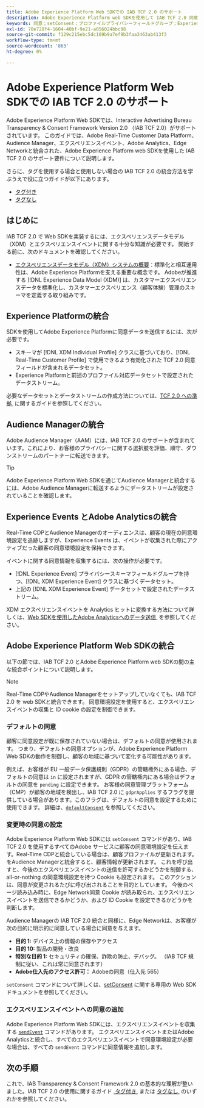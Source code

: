 ```yaml
---
title: Adobe Experience Platform Web SDKでの IAB TCF 2.0 のサポート
description: Adobe Experience Platform web SDKを使用して IAB TCF 2.0 同意環境設定をサポートする方法を説明します
keywords: 同意；setConsent；プロファイルプライバシーフィールドグループ；Experience Event Privacy フィールドグループ；プライバシーフィールドグループ；IAB TCF 2.0;Real-Time CDP;
exl-id: 78e728f4-1604-40bf-9e21-a056024bbc98
source-git-commit: f129c215ebc5dc169b9a7ef9b3faa3463ab413f3
workflow-type: tm+mt
source-wordcount: '863'
ht-degree: 0%

---
```


# Adobe Experience Platform Web SDKでの IAB TCF 2.0 のサポート

Adobe Experience Platform Web SDKでは、Interactive Advertising Bureau Transparency &amp; Consent Framework Version 2.0 （IAB TCF 2.0）がサポートされています。 このガイドでは、Adobe Real-Time Customer Data Platform、Audience Manager、エクスペリエンスイベント、Adobe Analytics、Edge Networkと統合された、Adobe Experience Platform web SDKを使用した IAB TCF 2.0 のサポート要件について説明します。

さらに、タグを使用する場合と使用しない場合の IAB TCF 2.0 の統合方法を学ぶうえで役に立つガイドが以下にあります。

- [タグ付き](./with-tags.md)
- [タグなし](./without-tags.md)

## はじめに

IAB TCF 2.0 で Web SDKを実装するには、エクスペリエンスデータモデル（XDM）とエクスペリエンスイベントに関する十分な知識が必要です。 開始する前に、次のドキュメントを確認してください。

- [&#x200B; エクスペリエンスデータモデル（XDM）システムの概要 &#x200B;](../../../xdm/home.md)：標準化と相互運用性は、Adobe Experience Platformを支える重要な概念です。 Adobeが推進する [!DNL Experience Data Model (XDM)] は、カスタマーエクスペリエンスデータを標準化し、カスタマーエクスペリエンス（顧客体験）管理のスキーマを定義する取り組みです。

## Experience Platformの統合

SDKを使用してAdobe Experience Platformに同意データを送信するには、次が必要です。

- スキーマが [!DNL XDM Individual Profile] クラスに基づいており、[!DNL Real-Time Customer Profile] で使用できるよう有効化された TCF 2.0 同意フィールドが含まれるデータセット。
- Experience Platformと前述のプロファイル対応データセットで設定されたデータストリーム。

必要なデータセットとデータストリームの作成方法については、[TCF 2.0 への準拠 &#x200B;](../../../landing/governance-privacy-security/consent/iab/overview.md) に関するガイドを参照してください。

## Audience Managerの統合

Adobe Audience Manager（AAM）には、IAB TCF 2.0 のサポートが含まれています。これにより、お客様のプライバシーに関する選択肢を評価、順守、ダウンストリームのパートナーに転送できます。<!--For more information, read the documentation on [Sending Data to Audience Manager](../audience-manager/audience-manager-overview.md).-->

>[!TIP]
>
>Adobe Experience Platform Web SDKを通じてAudience Managerと統合するには、Adobe Audience Managerに転送するようにデータストリームが設定されていることを確認します。

## Experience Events とAdobe Analyticsの統合

Real-Time CDPとAudience Managerのオーディエンスは、顧客の現在の同意環境設定を追跡しますが、Experience Events は、イベントが収集された際にアクティブだった顧客の同意環境設定を保持できます。

イベントに関する同意情報を収集するには、次の操作が必要です。

- [!DNL Experience Event] プライバシースキーマフィールドグループを持つ、[!DNL XDM Experience Event] クラスに基づくデータセット。
- 上記の [!DNL XDM Experience Event] データセットで設定されたデータストリーム。

XDM エクスペリエンスイベントを Analytics ヒットに変換する方法について詳しくは、[Web SDKを使用したAdobe Analyticsへのデータ送信 &#x200B;](/help/web-sdk/use-cases/adobe-analytics.md) を参照してください。

## Adobe Experience Platform Web SDKの統合

以下の節では、IAB TCF 2.0 とAdobe Experience Platform web SDKの間の主な統合ポイントについて説明します。

>[!NOTE]
>
>Real-Time CDPやAudience Managerをセットアップしていなくても、IAB TCF 2.0 を web SDKと統合できます。 同意環境設定を使用すると、エクスペリエンスイベントの収集と ID cookie の設定を制御できます。

### デフォルトの同意

顧客に同意設定が既に保存されていない場合は、デフォルトの同意が使用されます。 つまり、デフォルトの同意オプションが、Adobe Experience Platform Web SDKの動作を制御し、顧客の地域に基づいて変化する可能性があります。

例えば、お客様が EU 一般データ保護規則（GDPR）の管轄権外にある場合、デフォルトの同意は `in` に設定されますが、GDPR の管轄権内にある場合はデフォルトの同意を `pending` に設定できます。 お客様の同意管理プラットフォーム（CMP）が顧客の地域を検出し、IAB TCF 2.0 に `gdprApplies` するフラグを提供している場合があります。このフラグは、デフォルトの同意を設定するために使用できます。 詳細は、[`defaultConsent`](/help/web-sdk/commands/configure/defaultconsent.md) を参照してください。

### 変更時の同意の設定

Adobe Experience Platform Web SDKには `setConsent` コマンドがあり、IAB TCF 2.0 を使用するすべてのAdobe サービスに顧客の同意環境設定を伝えます。Real-Time CDPと統合している場合は、顧客プロファイルが更新されます。 をAudience Managerと統合すると、顧客情報が更新されます。 これを呼び出すと、今後のエクスペリエンスイベントの送信を許可するかどうかを制御する、all-or-nothing の同意環境設定を持つ Cookie も設定されます。 このアクションは、同意が変更されるたびに呼び出されることを目的としています。 今後のページ読み込み時に、Edge Network同意 Cookie が読み取られ、エクスペリエンスイベントを送信できるかどうか、および ID Cookie を設定できるかどうかを判断します。

Audience Managerの IAB TCF 2.0 統合と同様に、Edge Networkは、お客様が次の目的に明示的に同意している場合に同意を与えます。

- **目的 1:** デバイス上の情報の保存やアクセス
- **目的 10:** 製品の開発・改良
- **特別な目的 1:** セキュリティの確保、詐欺の防止、デバッグ。 （IAB TCF 規制に従い、これは常に同意されます）
- **Adobe仕入先のアクセス許可：** Adobeの同意（仕入先 565）

`setConsent` コマンドについて詳しくは、[setConsent](../../../web-sdk/commands/setconsent.md) に関する専用の Web SDK ドキュメントを参照してください。

### エクスペリエンスイベントへの同意の追加

Adobe Experience Platform Web SDKには、エクスペリエンスイベントを収集する [`sendEvent`](/help/web-sdk/commands/sendevent/overview.md) コマンドがあります。 エクスペリエンスイベントまたはAdobe Analyticsと統合し、すべてのエクスペリエンスイベントで同意環境設定が必要な場合は、すべての `sendEvent` コマンドに同意情報を追加します。

## 次の手順

これで、IAB Transparency &amp; Consent Framework 2.0 の基本的な理解が整いました。IAB TCF 2.0 の使用に関するガイド [&#x200B; タグ付き &#x200B;](./with-tags.md) または [&#x200B; タグなし &#x200B;](./without-tags.md) のいずれかを参照してください。
